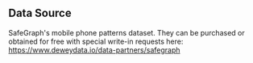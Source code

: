 ## Data Source

SafeGraph's mobile phone patterns dataset. They can be purchased or obtained for free with special write-in requests here: https://www.deweydata.io/data-partners/safegraph
